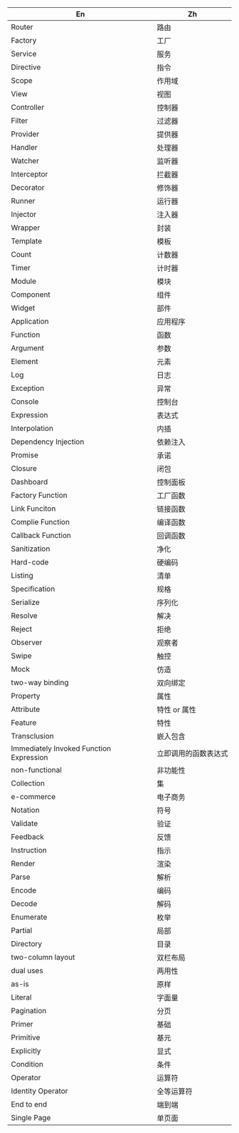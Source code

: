 En|Zh
---|---
Router|路由
Factory|工厂
Service|服务
Directive|指令
Scope|作用域
View|视图
Controller|控制器
Filter|过滤器
Provider|提供器
Handler|处理器
Watcher|监听器
Interceptor|拦截器
Decorator|修饰器
Runner|运行器
Injector|注入器
Wrapper|封装
Template|模板
Count|计数器
Timer|计时器
Module|模块
Component|组件
Widget|部件
Application|应用程序
Function|函数
Argument|参数
Element|元素
Log|日志
Exception|异常
Console|控制台
Expression|表达式
Interpolation|内插
Dependency Injection|依赖注入
Promise|承诺
Closure|闭包
Dashboard|控制面板
Factory Function|工厂函数
Link Funciton|链接函数
Complie Function|编译函数
Callback Function|回调函数
Sanitization|净化
Hard-code|硬编码
Listing|清单
Specification|规格
Serialize|序列化
Resolve|解决
Reject|拒绝
Observer|观察者
Swipe|触控
Mock|仿造
two-way binding|双向绑定
Property|属性
Attribute|特性 or 属性
Feature|特性
Transclusion|嵌入包含
Immediately Invoked Function Expression|立即调用的函数表达式
non-functional|非功能性
Collection|集
e-commerce|电子商务
Notation|符号
Validate|验证
Feedback|反馈
Instruction|指示
Render|渲染
Parse|解析
Encode|编码
Decode|解码
Enumerate|枚举
Partial|局部
Directory|目录
two-column layout|双栏布局
dual uses|两用性
as-is|原样
Literal|字面量
Pagination|分页
Primer|基础
Primitive|基元
Explicitly|显式
Condition|条件
Operator|运算符
Identity Operator|全等运算符
End to end|端到端
Single Page|单页面
